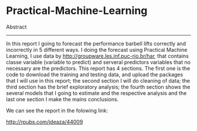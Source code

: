 Practical-Machine-Learning
==========================

Abstract
________

In this report I going to forecast the performance barbell lifts correctly and incorrectly in 5 different ways. I doing the forecast using Practical Machine Learning, I use data by http://groupware.les.inf.puc-rio.br/har, that contains classe variable (variable to predict) and serveral predictors variables that no necessary are the predictors. This report has 4 sections. The first one is the code to download the training and testing data, and upload the packages that I will use in this report; the second section I will do cleaning of data; the third section has the brief exploratory analysis; the fourth section shows the several models that I going to estimate and the respective analysis and the last one section I make the mains conclusions.

We can see the report in the folowing link:

http://rpubs.com/jdeaza/44009



